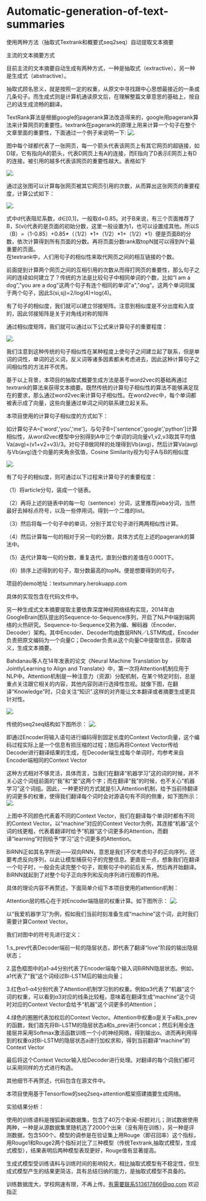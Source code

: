 # Automatic-generation-of-text-summaries
使用两种方法（抽取式Textrank和概要式seq2seq）自动提取文本摘要

主流的文本摘要方式

目前主流的文本摘要自动生成有两种方式，一种是抽取式（extractive），另一种是生成式（abstractive）。

抽取式顾名思义，就是按照一定的权重，从原文中寻找跟中心思想最接近的一条或几条句子。而生成式则是计算机通读原文后，在理解整篇文章意思的基础上，按自己的话生成流畅的翻译。

TextRank算法是根据google的pagerank算法改造得来的，google用pagerank算法来计算网页的重要性。textrank在pagerank的原理上用来计算一个句子在整个文章里面的重要性，下面通过一个例子来说明一下:
![.](https://github.com/ztz818/Automatic-generation-of-text-summaries/blob/master/pictures/19.png)

图中每个球都代表了一张网页，每一个箭头代表该网页上有其它网页的超链接，如D球，它有指向A的箭头，代表D网页上有A的连接，而E指向了D表示E网页上有D的连接。被引用的越多代表该网页的重要性越大。表格如下<br>

![.](https://github.com/ztz818/Automatic-generation-of-text-summaries/blob/master/pictures/13.jpg)

通过这张图可以计算每张网页被其它网页引用的次数，从而算出这张网页的重要程度，计算公式如下：

![.](https://github.com/ztz818/Automatic-generation-of-text-summaries/blob/master/pictures/10.png)


式中d代表阻尼系数，d∈[0,1]，一般取d=0.85。对于B来说，有三个页面推荐了B，S(vi)代表的是页面的初始分数，这里一般设置为1，也可以设置成其他。所以S（B）=（1-0.85）+0.85*（（1/2）*1+（1/2）*1+（1/2）*1）便是页面B的分数，依次计算得到所有页面的分数。再将页面分数rank取topN就可以得到N个最重要的页面。
<br>
在textrank中，人们用句子的相似性来取代网页之间的相互链接的个数。<br>

前面提到计算两个网页之间的互相引用的次数从而得打网页的重要性，那么句子之间的连续如何建立了？传统的方法是比较句子中相同单词的个数，比如“I am a dog”,"you are a dog"这两个句子有连个相同的单词"a","dog"。这两个单词同属于两个句子，因此S(si,sj)=2/log(4)+log(4)。<br>

有了句子的相似度，我们就可以建立邻接矩阵。注意到相似度是不分出度和入度的，因此邻接矩阵是关于对角线对称的矩阵<br>

通过相似度矩阵，我们就可以通过以下公式来计算句子的重要程度：

![.](https://github.com/ztz818/Automatic-generation-of-text-summaries/blob/master/pictures/7.png)

我们注意到这种传统的句子相似性在某种程度上使句子之间建立起了联系，但是单词的词性，单词的近义词，反义词等诸多因素都未考虑进去，因此这种计算句子之间相似性的方法并不优秀。

基于以上背景，本项目的抽取式概要生成方法是基于word2vec的基础再通过textrank的算法来获得文本摘要。既然传统的计算句子相似性的算法不能够满足现在的要求，那么通过word2vec来计算句子相似性。在word2vec中，每个单词都被表示成了向量，这些向量通过单词之间的联系建立起关系。

本项目使用的计算句子相似度的方式如下：

如计算句子A=['word','you','me']，与句子B=['sentence','google','python']计算相似性，从word2vec模型中分别得到A中三个单词的词向量v1,v2,v3取其平均值Va(avg)=(v1+v2+v3)/3。对句子B做同样的处理得到Vb(avg)，然后计算Va(avg)与Vb(avg)连个向量的夹角余弦值，Cosine Similarity视为句子A与B的相似度<br>


![.](https://github.com/ztz818/Automatic-generation-of-text-summaries/blob/master/pictures/5.jpg)

有了句子的相似度，则可通过以下过程来计算句子的重要程度：<br>

（1）将article分句，装成一个链表。<br>

（2）再将上述的链表中的每一句（sentence）分词，这里推荐jieba分词，当然最好去掉标点符号，以及一些停用词。得到一个二维的list。<br>

（3）然后将每一个句子中的单词，分别于其它句子进行两两相似性计算。<br>

（4）然后计算每一句的相对于另一句的分数，具体方式在上述的pagerank的算法中。<br>

（5）迭代计算每一句的分数，重复迭代，直到分数的差值在0.0001下。<br>

（6）排序上述得到的句子，取分数最高的topN。便是想要得到的句子。<br>

项目的demo地址：textsummary.herokuapp.com<br>

具体的实现包含在代码文件中。

另一种生成式文本摘要提取主要依靠深度神经网络结构实现，2014年由GoogleBrain团队提出的Sequence-to-Sequence序列，开启了NLP中端到端网络的火热研究。Sequence-to-Sequence又称为编、解码器（Encoder、Decoder）架构。其中Encoder、Decoder均由数层RNN／LSTM构成，Encoder负责把原文编码为一个向量C；Decoder负责从这个向量C中提取信息，获取语义，生成文本摘要。

Bahdanau等人在14年发表的论文《Neural Machine Translation by JointlyLearning to Align and Translate》中，第一次将Attention机制应用于NLP中。Attention机制是一种注意力（资源）分配机制，在某个特定时刻，总是重点关注跟它相关的内容，其他内容则进行选择性忽视。就像下图，在翻译“Knowledge”时，只会关注“知识”.这样的对齐能让文本翻译或者摘要生成更具针对性。

![.](https://github.com/ztz818/Automatic-generation-of-text-summaries/blob/master/pictures/3.jpg)

传统的seq2seq结构如下图所示：
![.](https://github.com/ztz818/Automatic-generation-of-text-summaries/blob/master/pictures/15.jpg)

即通过Encoder将输入语句进行编码得到固定长度的Context Vector向量，这个编码过程实际上是一个信息有损压缩的过程；随后再将Context Vector传给Decoder进行翻译结果的生成，在Decoder端生成每个单词时，均参考来自Encoder端相同的Context Vector

这种方式相对不够灵活，具体而言，当我们在翻译“机器学习”这的词的时候，并不关心这个词组前面的“我”和“爱”这两个字；而在翻译“我”的时候，也不关心“机器学习”这个词组。因此，一种更好的方式就是引入Attention机制，给予当前待翻译的词更多的权重，使得我们翻译每个词时会对源语句有不同的侧重，如下图所示：
![.](https://github.com/ztz818/Automatic-generation-of-text-summaries/blob/master/pictures/14.jpg)

上图中不同颜色代表着不同的Context Vector，我们在翻译每个单词时都有不同的Context Vector。以“machine”对应的Context Vector为例，其连接“机器”这个词的线更粗，代表着翻译时给予“机器”这个词更多的Attention，而翻译“learning”时则给予“学习”这个词更多的Attention。

BiRNN正如其名字所说——双向RNN，意思是我们不仅考虑句子的正向序列，还要考虑反向序列，以此让模型捕获句子的完整信息。更直观一点，想象我们在翻译一个句子时，一般会先读完整个句子，观察句子中的前后关系，然后再开始翻译。BiRNN就起到了对整个句子正向序列和反向序列进行观察的作用。

具体的理论内容不再赘述，下面简单介绍下本项目使用的attention机制：<br>

Attention层的核心在于对Encoder端隐层的权重计算。如下图所示：
![.](https://github.com/ztz818/Automatic-generation-of-text-summaries/blob/master/pictures/18.jpg)

以“我爱机器学习”为例，假如我们当前时刻准备生成“machine”这个词，此时我们需要计算Context Vector。<br>

我们对图中的符号先进行定义：<br>

1.s_prev代表Decoder端前一轮的隐层状态，即代表了翻译“love”阶段的输出隐层状态；<br>

2.蓝色框图中的a1-a4分别代表了Encoder端每个输入词BiRNN隐层状态。例如，a1代表了“我”这个词经过Bi-LSTM后的输出向量；<br>

3.红色α1-α4分别代表了Attention机制学习到的权重。例如α3代表了“机器”这个词的权重，可以看到α3对应的线条比较粗，意味着在翻译生成“machine”这个词时对应的Context Vector会给予“机器”这个词更多的Attention；<br>

4.绿色的圈圈代表加权后的Context Vector。Attention中权重α是关于a和s_prev的函数，我们首先将Bi-LSTM的隐层状态a和s_prev进行concat；然后利用全连接层并采用Softmax激活函数训练一个小的神经网络，得到输出α。进而再利用得到的权重α对Bi-LSTM的隐层状态a进行加权求和，得到当前翻译“machine”的Context Vector<br>

最后将这个Context Vector输入给Decoder进行处理。对翻译的每个词我们都可以采用同样的方式进行构造。<br>

其他细节不再赘述，代码包含在源文件中。<br>

本项目使用基于Tensorflow的seq2seq+attention框架搭建摘要生成网络。<br>

实验结果分析：


使用的训练语料是搜狐新闻数据集，包含了40万个新闻-标题对儿；测试数据使用两种，一种是从源数据集里随机选了2000个出来（没有用在训练），另一种是评测数据，包含500个。模型的调参是在验证集上用Rouge（即召回率）这个指标，用Rouge1和Rouge2两个指标对比了三种模型（传统Textrank,抽取式模型，生成式模型），结果表明后两种模型表现更好，Rouge值有显著提高。


生成式模型受训练语料与训练时间的影响较大，相比抽取式模型有不稳定性，但生成式模型产生的结果更简洁，具有总结归纳的能力，是抽取式模型不具备的。


训练数据庞大，学校网速有限，不再上传。有需要联系513617866@qq.com 欢迎指正
